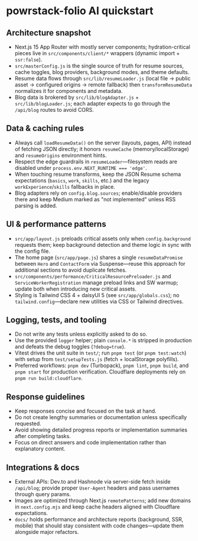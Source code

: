 # powrstack-folio AI quickstart

## Architecture snapshot
- Next.js 15 App Router with mostly server components; hydration-critical pieces live in `src/components/client/*` wrappers (dynamic import + `ssr:false`).
- `src/masterConfig.js` is the single source of truth for resume sources, cache toggles, blog providers, background modes, and theme defaults.
- Resume data flows through `src/lib/resumeLoader.js` (local file → public asset → configured origins → remote fallback) then `transformResumeData` normalizes it for components and metadata.
- Blog data is brokered by `src/lib/blogAdapter.js` + `src/lib/blogLoader.js`; each adapter expects to go through the `/api/blog` routes to avoid CORS.

## Data & caching rules
- Always call `loadResumeData()` on the server (layouts, pages, API) instead of fetching JSON directly; it honors `resumeCache` (memory/localStorage) and `resumeOrigins` environment hints.
- Respect the edge guardrails in `resumeLoader`—filesystem reads are disabled under `process.env.NEXT_RUNTIME === 'edge'`.
- When touching resume transforms, keep the JSON Resume schema expectations (`basics`, `work`, `skills`, etc.) and the legacy `workExperience`/`skills` fallbacks in place.
- Blog adapters rely on `config.blog.sources`; enable/disable providers there and keep Medium marked as "not implemented" unless RSS parsing is added.

## UI & performance patterns
- `src/app/layout.js` preloads critical assets only when `config.background` requests them; keep background detection and theme logic in sync with the config file.
- The home page (`src/app/page.js`) shares a single `resumeDataPromise` between `Hero` and `ContactForm` via Suspense—reuse this approach for additional sections to avoid duplicate fetches.
- `src/components/performance/CriticalResourcePreloader.js` and `ServiceWorkerRegistration` manage preload links and SW warmup; update both when introducing new critical assets.
- Styling is Tailwind CSS 4 + daisyUI 5 (see `src/app/globals.css`); no `tailwind.config`—declare new utilities via CSS or Tailwind directives.

## Logging, tests, and tooling
- Do not write any tests unless explicitly asked to do so.
- Use the provided `logger` helper; plain `console.*` is stripped in production and defeats the debug toggles (`?debug=true`).
- Vitest drives the unit suite in `test/`; run `pnpm test` (or `pnpm test:watch`) with setup from `test/setupTests.js` (fetch + localStorage polyfills).
- Preferred workflows: `pnpm dev` (Turbopack), `pnpm lint`, `pnpm build`, and `pnpm start` for production verification. Cloudflare deployments rely on `pnpm run build:cloudflare`.

## Response guidelines
- Keep responses concise and focused on the task at hand.
- Do not create lengthy summaries or documentation unless specifically requested.
- Avoid showing detailed progress reports or implementation summaries after completing tasks.
- Focus on direct answers and code implementation rather than explanatory content.

## Integrations & docs
- External APIs: Dev.to and Hashnode via server-side fetch inside `/api/blog`; provide proper `User-Agent` headers and pass usernames through query params.
- Images are optimized through Next.js `remotePatterns`; add new domains in `next.config.mjs` and keep cache headers aligned with Cloudflare expectations.
- `docs/` holds performance and architecture reports (background, SSR, mobile) that should stay consistent with code changes—update them alongside major refactors.
